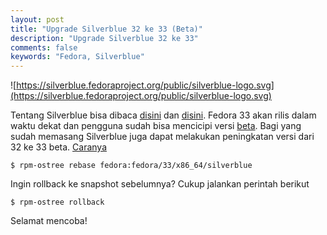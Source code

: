 ```yaml
---
layout: post
title: "Upgrade Silverblue 32 ke 33 (Beta)"
description: "Upgrade Silverblue 32 ke 33"
comments: false
keywords: "Fedora, Silverblue"
---
```


![https://silverblue.fedoraproject.org/public/silverblue-logo.svg](https://silverblue.fedoraproject.org/public/silverblue-logo.svg)

Tentang Silverblue bisa dibaca [disini](https://silverblue.fedoraproject.org/) dan [disini](https://docs.fedoraproject.org/en-US/fedora-silverblue/). Fedora 33 akan rilis dalam waktu dekat dan pengguna sudah bisa mencicipi versi [beta](https://fedoramagazine.org/announcing-the-release-of-fedora-33-beta/). Bagi yang sudah memasang Silverblue juga dapat melakukan peningkatan versi dari 32 ke 33 beta. [Caranya](https://twitter.com/teamsilverblue/status/1310828472898670592)

```
$ rpm-ostree rebase fedora:fedora/33/x86_64/silverblue
```

Ingin rollback ke snapshot sebelumnya? Cukup jalankan perintah berikut

```
$ rpm-ostree rollback
```

Selamat mencoba!